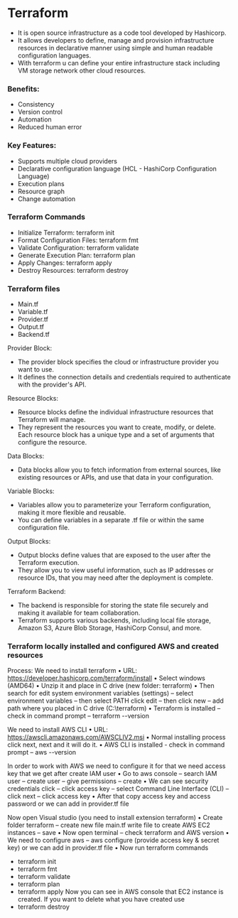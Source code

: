 # Terraform
- It is open source infrastructure as a code tool developed by Hashicorp.
- It allows developers to define, manage and provision infrastructure resources in declarative manner using simple and human readable configuration languages.
- With terraform u can define your entire infrastructure stack including VM storage network other cloud resources.

### Benefits:
- Consistency
- Version control
- Automation
- Reduced human error

### Key Features:
- Supports multiple cloud providers
- Declarative configuration language (HCL - HashiCorp Configuration  Language)
- Execution plans
- Resource graph
- Change automation

### Terraform Commands
- Initialize Terraform: terraform init
- Format Configuration Files: terraform fmt
- Validate Configuration: terraform validate
- Generate Execution Plan: terraform plan
- Apply Changes: terraform apply
- Destroy Resources: terraform destroy

### Terraform files
- Main.tf
- Variable.tf
- Provider.tf
- Output.tf
- Backend.tf

Provider Block: 
- The provider block specifies the cloud or infrastructure provider you want to use.
- It defines the connection details and credentials required to authenticate with the provider's API.

Resource Blocks: 
- Resource blocks define the individual infrastructure resources that Terraform will manage.
- They represent the resources you want to create, modify, or delete. Each resource block has a unique type and a set of arguments that configure the resource.

Data Blocks: 
- Data blocks allow you to fetch information from external sources, like existing resources or APIs, and use that data in your configuration.

Variable Blocks: 
- Variables allow you to parameterize your Terraform configuration, making it more flexible and reusable.
- You can define variables in a separate .tf file or within the same configuration file.

Output Blocks: 
- Output blocks define values that are exposed to the user after the Terraform execution.
- They allow you to view useful information, such as IP addresses or resource IDs, that you may need after the deployment is complete.

Terraform Backend: 
- The backend is responsible for storing the state file securely and making it available for team collaboration.
- Terraform supports various backends, including local file storage, Amazon S3, Azure Blob Storage, HashiCorp Consul, and more.


### Terraform locally installed and configured AWS and created resources
Process:
We need to install terraform
•	URL: https://developer.hashicorp.com/terraform/install
•	Select windows (AMD64)
•	Unzip it and place in C drive (new folder: terraform)
•	Then search for edit system environment variables (settings) – select environment variables – then select PATH click edit – then click new – add path where you placed in C drive (C:\terraform)
•	Terraform is installed – check in command prompt – terraform --version

We need to install AWS CLI
•	URL: https://awscli.amazonaws.com/AWSCLIV2.msi
•	Normal installing process click next, next and it will do it.
•	AWS CLI is installed - check in command prompt – aws --version

In order to work with AWS we need to configure it for that we need access key that we get after create IAM user
•	Go to aws console – search IAM user – create user – give permissions – create 
•	We can see security credentials click – click access key – select Command Line Interface (CLI) – click next – click access key 
•	After that copy access key and access password
or 
we can add in provider.tf file

Now open Visual studio (you need to install extension terraform)
•	Create folder terraform – create new file main.tf write file to create AWS EC2 instances – save
•	Now open terminal – check terraform and AWS version
•	We need to configure aws – aws configure (provide access key & secret key) or we can add in provider.tf file
•	Now run terraform commands
- terraform init
- terraform fmt
- terraform validate
- terraform plan
- terraform apply
Now you can see in AWS console that EC2 instance is created.
If you want to delete what you have created use
- terraform destroy
